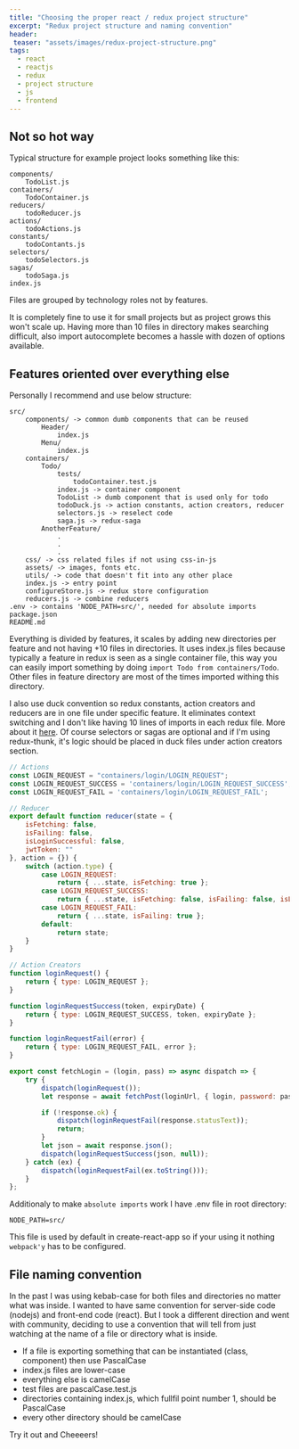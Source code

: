 ```yaml
---
title: "Choosing the proper react / redux project structure"
excerpt: "Redux project structure and naming convention"
header:
 teaser: "assets/images/redux-project-structure.png"
tags: 
  - react
  - reactjs
  - redux
  - project structure
  - js
  - frontend
--- 
```

## Not so hot way
Typical structure for example project looks something like this:
```
components/
    TodoList.js
containers/
    TodoContainer.js
reducers/
    todoReducer.js
actions/
    todoActions.js
constants/
    todoContants.js
selectors/
    todoSelectors.js
sagas/
    todoSaga.js
index.js
```
Files are grouped by technology roles not by features.

It is completely fine to use it for small projects but as project grows this won't scale up.
Having more than 10 files in directory makes searching difficult, also import autocomplete becomes a hassle with dozen of options available.

## Features oriented over everything else
Personally I recommend and use below structure:
```
src/
    components/ -> common dumb components that can be reused
        Header/
            index.js
        Menu/
            index.js
    containers/
        Todo/
            tests/
                todoContainer.test.js
            index.js -> container component 
            TodoList -> dumb component that is used only for todo
            todoDuck.js -> action constants, action creators, reducer
            selectors.js -> reselect code
            saga.js -> redux-saga
        AnotherFeature/
            .
            .
            .
    css/ -> css related files if not using css-in-js
    assets/ -> images, fonts etc.
    utils/ -> code that doesn't fit into any other place
    index.js -> entry point
    configureStore.js -> redux store configuration
    reducers.js -> combine reducers
.env -> contains 'NODE_PATH=src/', needed for absolute imports
package.json
README.md
```

Everything is divided by features, it scales by adding new directories per feature and not having +10 files in directories.
It uses index.js files because typically a feature in redux is seen as a single container file, this way you can easily import something by doing `import Todo from containers/Todo`. Other files in feature directory are most of the times imported withing this directory.

I also use duck convention so redux constants, action creators and reducers are in one file under specific feature.
It eliminates context switching and I don't like having 10 lines of imports in each redux file. 
More about it
[here](https://github.com/erikras/ducks-modular-redux/).
Of course selectors or sagas are optional and if I'm using redux-thunk,
it's logic should be placed in duck files under action creators section. 

```javascript
// Actions
const LOGIN_REQUEST = "containers/login/LOGIN_REQUEST";
const LOGIN_REQUEST_SUCCESS = 'containers/login/LOGIN_REQUEST_SUCCESS';
const LOGIN_REQUEST_FAIL = 'containers/login/LOGIN_REQUEST_FAIL';

// Reducer
export default function reducer(state = {
    isFetching: false,
    isFailing: false,
    isLoginSuccessful: false,
    jwtToken: ""
}, action = {}) {
    switch (action.type) {
        case LOGIN_REQUEST:
            return { ...state, isFetching: true };
        case LOGIN_REQUEST_SUCCESS:
            return { ...state, isFetching: false, isFailing: false, isLoginSuccessful: true, jwtToken: action.token.token };
        case LOGIN_REQUEST_FAIL:
            return { ...state, isFailing: true };
        default:
            return state;
    }
}

// Action Creators
function loginRequest() {
    return { type: LOGIN_REQUEST };
}

function loginRequestSuccess(token, expiryDate) {
    return { type: LOGIN_REQUEST_SUCCESS, token, expiryDate };
}

function loginRequestFail(error) {
    return { type: LOGIN_REQUEST_FAIL, error };
}

export const fetchLogin = (login, pass) => async dispatch => {
    try {
        dispatch(loginRequest());
        let response = await fetchPost(loginUrl, { login, password: pass });

        if (!response.ok) {
            dispatch(loginRequestFail(response.statusText));
            return;
        }
        let json = await response.json();
        dispatch(loginRequestSuccess(json, null));
    } catch (ex) {
        dispatch(loginRequestFail(ex.toString()));
    }
};
```
Additionaly to make `absolute imports` work I have .env file in root directory:
```
NODE_PATH=src/
```   
This file is used by default in create-react-app so if your using it nothing `webpack'y` has to be configured.

## File naming convention
In the past I was using kebab-case for both files and directories no matter what was inside. I wanted to have same convention for server-side code (nodejs) and front-end code (react). 
But I took a different direction and went with community, deciding to use a convention that will tell from just watching at the name of a file or directory what is inside.
- If a file is exporting something that can be instantiated (class, component) then use PascalCase
- index.js files are lower-case
- everything else is camelCase
- test files are pascalCase.test.js
- directories containing index.js, which fullfil point number 1, should be PascalCase
- every other directory should be camelCase

Try it out and Cheeeers!